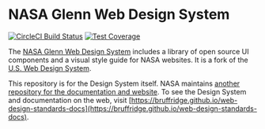 # NASA Glenn Web Design System
[![CircleCI Build Status](https://circleci.com/gh/bruffridge/web-design-standards/tree/develop.svg?style=shield)](https://circleci.com/gh/bruffridge/web-design-standards/tree/develop) [![Test Coverage](https://codeclimate.com/github/bruffridge/web-design-standards/badges/coverage.svg)](https://codeclimate.com/github/bruffridge/web-design-standards/coverage)

The [NASA Glenn Web Design System](https://bruffridge.github.io/web-design-standards-docs) includes a library of open source UI components and a visual style guide for NASA websites. It is a fork of the [U.S. Web Design System](https://github.com/uswds/uswds).

This repository is for the Design System itself. NASA maintains [another repository for the documentation and website](https://github.com/bruffridge/web-design-standards-docs). To see the Design System and documentation on the web, visit [https://bruffridge.github.io/web-design-standards-docs](https://bruffridge.github.io/web-design-standards-docs).
